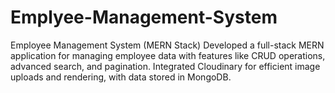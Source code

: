 # Emplyee-Management-System
Employee Management System (MERN Stack) Developed a full-stack MERN application for managing employee data with features like CRUD operations, advanced search, and pagination. Integrated Cloudinary for efficient image uploads and rendering, with data stored in MongoDB. 
